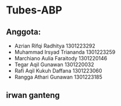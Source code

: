 # Tubes-ABP

## Anggota:
- Azrian Rifqi Radhitya 		1301223292
- Muhammad Irsyad Triananda		1301223259
- Marchiano Aulia Faraitody		1301220146
- Tegar Aqil Gunawan 			1301220032
- Rafi Aqil Kukuh Daffana		1301223060
- Rangga Athari Gunawan		    1301223185

## irwan ganteng